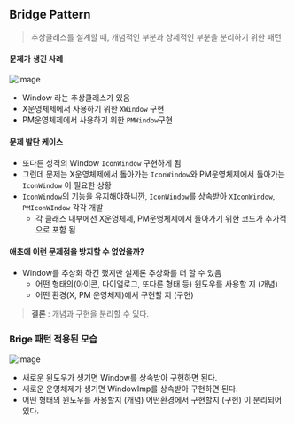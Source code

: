 ## Bridge Pattern
> 추상클래스를 설계할 때, 개념적인 부분과 상세적인 부분을 분리하기 위한 패턴

#### 문제가 생긴 사례

![image](https://user-images.githubusercontent.com/21086676/102777461-f5724800-43d3-11eb-90dd-1c72f9567d81.png)

- Window 라는 추상클래스가 있음
- X운영체제에서 사용하기 위한 `XWindow` 구현
- PM운영체제에서 사용하기 위한 `PMWindow`구현

#### 문제 발단 케이스
- 또다른 성격의 Window `IconWindow` 구현하게 됨
- 그런데 문제는 X운영체제에서 돌아가는 `IconWindow`와 PM운영체제에서 돌아가는 `IconWindow` 이 필요한 상황
- `IconWindow`의 기능을 유지해야하니깐, `IconWindow`를 상속받아 `XIconWindow`, `PMIconWIndow` 각각 개발
     - 각 클래스 내부에선 X운영체제, PM운영체제에서 돌아가기 위한 코드가 추가적으로 포함 됨

#### 애초에 이런 문제점을 방지할 수 없었을까?
- Window를 추상화 하긴 했지만 실제론 추상화를 더 할 수 있음
     - 어떤 형태의(아이콘, 다이얼로그, 또다른 형태 등) 윈도우를 사용할 지 (개념)
     - 어떤 환경(X, PM 운영체제)에서 구현할 지 (구현)
> **결론** : 개념과 구현을 분리할 수 있다.

### Brige 패턴 적용된 모습
![image](https://user-images.githubusercontent.com/21086676/102779494-aa5a3400-43d7-11eb-8222-c3816534db6d.png)

- 새로운 윈도우가 생기면 Window를 상속받아 구현하면 된다.
- 새로운 운영체제가 생기면 WindowImp를 상속받아 구현하면 된다.
- 어떤 형태의 윈도우를 사용할지 (개념) 어떤환경에서 구현할지 (구현) 이 분리되어 있다.
